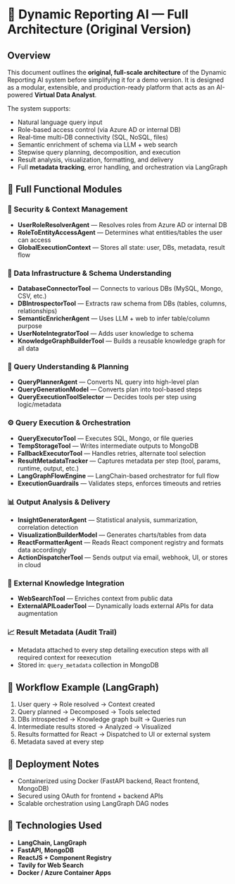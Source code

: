 
# 🧠 Dynamic Reporting AI — Full Architecture (Original Version)

## Overview
This document outlines the **original, full-scale architecture** of the Dynamic Reporting AI system before simplifying it for a demo version. It is designed as a modular, extensible, and production-ready platform that acts as an AI-powered **Virtual Data Analyst**.

The system supports:
- Natural language query input
- Role-based access control (via Azure AD or internal DB)
- Real-time multi-DB connectivity (SQL, NoSQL, files)
- Semantic enrichment of schema via LLM + web search
- Stepwise query planning, decomposition, and execution
- Result analysis, visualization, formatting, and delivery
- Full **metadata tracking**, error handling, and orchestration via LangGraph

## 🧩 Full Functional Modules

### 🔐 Security & Context Management
- **UserRoleResolverAgent** — Resolves roles from Azure AD or internal DB
- **RoleToEntityAccessAgent** — Determines what entities/tables the user can access
- **GlobalExecutionContext** — Stores all state: user, DBs, metadata, result flow

### 🧰 Data Infrastructure & Schema Understanding
- **DatabaseConnectorTool** — Connects to various DBs (MySQL, Mongo, CSV, etc.)
- **DBIntrospectorTool** — Extracts raw schema from DBs (tables, columns, relationships)
- **SemanticEnricherAgent** — Uses LLM + web to infer table/column purpose
- **UserNoteIntegratorTool** — Adds user knowledge to schema
- **KnowledgeGraphBuilderTool** — Builds a reusable knowledge graph for all data

### 🧠 Query Understanding & Planning
- **QueryPlannerAgent** — Converts NL query into high-level plan
- **QueryGenerationModel** — Converts plan into tool-based steps
- **QueryExecutionToolSelector** — Decides tools per step using logic/metadata

### ⚙️ Query Execution & Orchestration
- **QueryExecutorTool** — Executes SQL, Mongo, or file queries
- **TempStorageTool** — Writes intermediate outputs to MongoDB
- **FallbackExecutorTool** — Handles retries, alternate tool selection
- **ResultMetadataTracker** — Captures metadata per step (tool, params, runtime, output, etc.)
- **LangGraphFlowEngine** — LangChain-based orchestrator for full flow
- **ExecutionGuardrails** — Validates steps, enforces timeouts and retries

### 📊 Output Analysis & Delivery
- **InsightGeneratorAgent** — Statistical analysis, summarization, correlation detection
- **VisualizationBuilderModel** — Generates charts/tables from data
- **ReactFormatterAgent** — Reads React component registry and formats data accordingly
- **ActionDispatcherTool** — Sends output via email, webhook, UI, or stores in cloud

### 🔁 External Knowledge Integration
- **WebSearchTool** — Enriches context from public data
- **ExternalAPILoaderTool** — Dynamically loads external APIs for data augmentation

### 📈 Result Metadata (Audit Trail)
- Metadata attached to every step detailing execution steps with all required context for reexecution
- Stored in: `query_metadata` collection in MongoDB

## 🧭 Workflow Example (LangGraph)
1. User query → Role resolved → Context created
2. Query planned → Decomposed → Tools selected
3. DBs introspected → Knowledge graph built → Queries run
4. Intermediate results stored → Analyzed → Visualized
5. Results formatted for React → Dispatched to UI or external system
6. Metadata saved at every step

## 🧱 Deployment Notes
- Containerized using Docker (FastAPI backend, React frontend, MongoDB)
- Secured using OAuth for frontend + backend APIs
- Scalable orchestration using LangGraph DAG nodes

## 🧰 Technologies Used
- **LangChain, LangGraph**
- **FastAPI, MongoDB**
- **ReactJS + Component Registry**
- **Tavily for Web Search**
- **Docker / Azure Container Apps**

